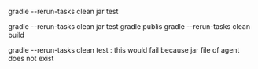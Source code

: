 gradle --rerun-tasks clean jar test

gradle --rerun-tasks clean jar test
gradle publis
gradle --rerun-tasks clean build

gradle --rerun-tasks clean test : this would fail because jar file of agent does not exist
